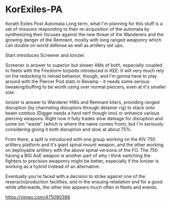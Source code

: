 # KorExiles-PA
Korath Exiles Post Automata
Long term, what I'm planning for this stuff is a set of missions responding to their re-acquisition of the automata by synthesizing their focuses against the new threat of the Wanderers and the growing danger of the Remnant, mostly with long ranged weaponry which can double on world defense as well as artillery set ups.

Start introduces Screener and Ionizer.

Screener is answer to superior but slower AMs of both, especially coupled in fleets with the Firestorm torpedo introduced in KEE. It will very much rely on the redocking to reload behavior, though, and I'm gonna have to play around with the Piercer Pod stats in Revamp - it needs some serious tweaking/buffing to be worth using over normal piercers, even at it's smaller size.

Ionizer is answer to Wanderer HWs and Remnant kiters, providing ranged disruption (by channeling disruptors through detainer rig) to stack onto beam combos (Digger needs a hard nerf though imo) or enhance various piercing weapons. Right now it fully trades slow damage for disruption and some ion "waste" (which is where the name comes from), but I'm seriously considering giving it both disruption and slow at about 75%.

From there, a split is introduced with one group working on the KIV 750 artillery platform and it's giant spinal mount weapon, and the other working on deployable artillery with the above spinal versions of the FO. The 750 having a BIG AoE weapon is another part of why I think switching the fighters to precision weaponry might be better, especially if the Ionizer is working as a hybrid instead of an alternative.

Eventually you're faced with a decision to strike against one of the reserach/production facilities, and in the ensuing retaliation and for a good while afterwards, the other line appears much often in fleets and events.

https://vimeo.com/475090386

